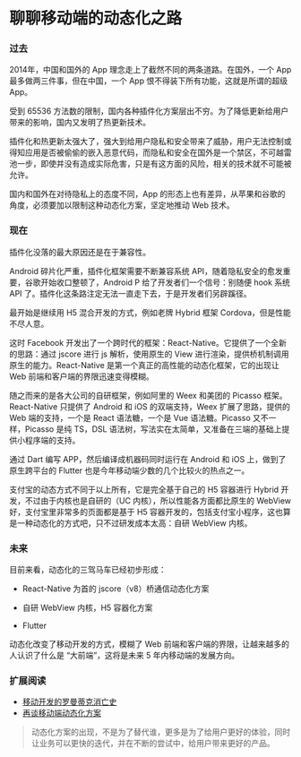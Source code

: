 # 聊聊移动端的动态化之路

### 过去

2014年，中国和国外的 App 理念走上了截然不同的两条道路。在国外，一个 App 最多做两三件事，但在中国，一个 App 恨不得装下所有功能，这就是所谓的超级 App。

受到 65536 方法数的限制，国内各种插件化方案层出不穷。为了降低更新给用户带来的影响，国内又发明了热更新技术。

插件化和热更新太强大了，强大到给用户隐私和安全带来了威胁，用户无法控制或得知应用是否被偷偷的嵌入恶意代码，而隐私和安全在国外是一个禁区，不可越雷池一步，即使并没有造成实际危害，只是有这方面的风险，相关的技术就不可能被允许。

国内和国外在对待隐私上的态度不同，App 的形态上也有差异，从苹果和谷歌的角度，必须要加以限制这种动态化方案，坚定地推动 Web 技术。

### 现在

插件化没落的最大原因还是在于兼容性。

Android 碎片化严重，插件化框架需要不断兼容系统 API，随着隐私安全的愈发重要，谷歌开始收口整顿了，Android P 给了开发者们一个信号：别随便 hook 系统 API 了。插件化这条路注定无法一直走下去，于是开发者们另辟蹊径。

最开始是继续用 H5 混合开发的方式，例如老牌 Hybrid 框架 Cordova，但是性能不尽人意。

这时 Facebook 开发出了一个跨时代的框架：React-Native。它提供了一个全新的思路：通过 jscore 进行 js 解析，使用原生的 View 进行渲染，提供桥机制调用原生的能力。React-Native 是第一个真正的高性能的动态化框架，它的出现让 Web 前端和客户端的界限迅速变得模糊。

随之而来的是各大公司的自研框架，例如阿里的 Weex 和美团的 Picasso 框架。React-Native 只提供了 Android 和 iOS 的双端支持，Weex 扩展了思路，提供的 Web 端的支持，一个是 React 语法糖，一个是 Vue 语法糖。Picasso 又不一样，Picasso 是纯 TS，DSL 语法树，写法实在太简单，又准备在三端的基础上提供小程序端的支持。

通过 Dart 编写 APP，然后编译成机器码同时运行在 Android 和 iOS 上，做到了原生跨平台的 Flutter 也是今年移动端少数的几个比较火的热点之一。

支付宝的动态方式不同于以上所有，它是完全基于自己的 H5 容器进行 Hybrid 开发，不过由于内核也是自研的（UC 内核），所以性能各方面都比原生的 WebView 好，支付宝里非常多的页面都是基于 H5 容器开发的，包括支付宝小程序，这也算是一种动态化的方式吧，只不过研发成本太高：自研 WebView 内核。

### 未来

目前来看，动态化的三驾马车已经初步形成：

- React-Native 为首的 jscore（v8）桥通信动态化方案

- 自研 WebView 内核，H5 容器化方案

- Flutter

动态化改变了移动开发的方式，模糊了 Web 前端和客户端的界限，让越来越多的人认识了什么是 “大前端”，这将是未来 5 年内移动端的发展方向。

### 扩展阅读

- [移动开发的罗曼蒂克消亡史](https://infoq.cn/article/V4623ZeOsEI*HGKmX2M1)
- [再谈移动端动态化方案](https://blog.ymfe.org/%E5%86%8D%E8%B0%88%E7%A7%BB%E5%8A%A8%E7%AB%AF%E5%8A%A8%E6%80%81%E5%8C%96%E6%96%B9%E6%A1%88/)
> 动态化方案的出现，不是为了替代谁，更多是为了给用户更好的体验，同时让业务可以更快的迭代，并在不断的尝试中，给用户带来更好的产品。